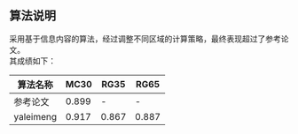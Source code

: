 ## 算法说明
采用基于信息内容的算法，经过调整不同区域的计算策略，最终表现超过了参考论文。</br>
其成绩如下：

|算法名称|MC30|RG35|RG65|
|-|-|-|-|
|参考论文|0.899|-|-|
|yaleimeng|0.917|0.867|0.887|
